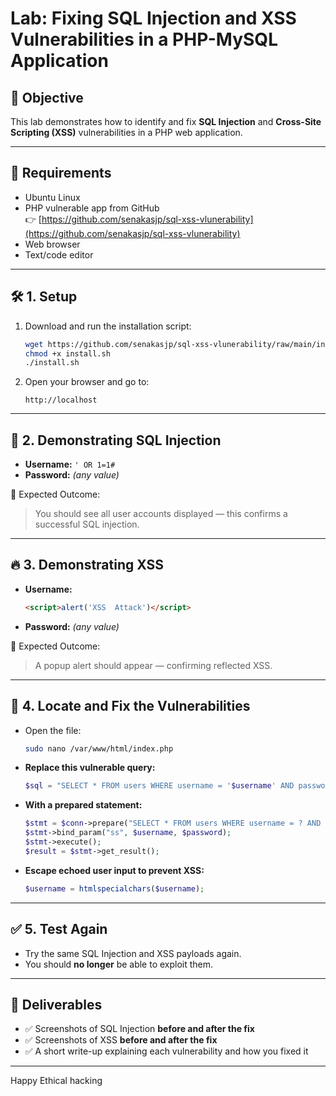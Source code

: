 # Lab: Fixing SQL Injection and XSS Vulnerabilities in a PHP-MySQL Application

## 🎯 Objective

This lab demonstrates how to identify and fix **SQL Injection** and **Cross-Site Scripting (XSS)** vulnerabilities in a PHP web application.

---

## 🧰 Requirements

- Ubuntu Linux
- PHP vulnerable app from GitHub  
  👉 [https://github.com/senakasjp/sql-xss-vlunerability](https://github.com/senakasjp/sql-xss-vlunerability)
- Web browser
- Text/code editor

---

## 🛠️ 1. Setup

1. Download and run the installation script:
   ```bash
   wget https://github.com/senakasjp/sql-xss-vlunerability/raw/main/install.sh
   chmod +x install.sh
   ./install.sh
   ```

2. Open your browser and go to:
   ```
   http://localhost
   ```

---

## 🧨 2. Demonstrating SQL Injection

- **Username:** `' OR 1=1#`
- **Password:** *(any value)*

🧪 Expected Outcome:
> You should see all user accounts displayed — this confirms a successful SQL injection.

---

## 🔥 3. Demonstrating XSS

- **Username:**  
  ```html
  <script>alert('XSS  Attack')</script>
  ```
- **Password:** *(any value)*

🧪 Expected Outcome:
> A popup alert should appear — confirming reflected XSS.

---

## 🔧 4. Locate and Fix the Vulnerabilities

- Open the file:
  ```bash
  sudo nano /var/www/html/index.php
  ```

- **Replace this vulnerable query:**
  ```php
  $sql = "SELECT * FROM users WHERE username = '$username' AND password = '$password'";
  ```

- **With a prepared statement:**
  ```php
  $stmt = $conn->prepare("SELECT * FROM users WHERE username = ? AND password = ?");
  $stmt->bind_param("ss", $username, $password);
  $stmt->execute();
  $result = $stmt->get_result();
  ```

- **Escape echoed user input to prevent XSS:**
  ```php
  $username = htmlspecialchars($username);
  ```

---

## ✅ 5. Test Again

- Try the same SQL Injection and XSS payloads again.
- You should **no longer** be able to exploit them.

---

## 📸 Deliverables

- ✅ Screenshots of SQL Injection **before and after the fix**
- ✅ Screenshots of XSS **before and after the fix**
- ✅ A short write-up explaining each vulnerability and how you fixed it

---

Happy Ethical hacking 
